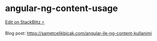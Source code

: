 # angular-ng-content-usage

[Edit on StackBlitz ⚡️](https://stackblitz.com/edit/angular-ng-content-usage)

Blog post: https://sametcelikbicak.com/angular-ile-ng-content-kullanimi
